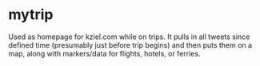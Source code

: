 # mytrip
Used as homepage for kziel.com while on trips.  It pulls in all tweets since defined time (presumably just before trip begins) and then puts them on a map, along with markers/data for flights, hotels, or ferries.

